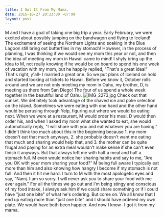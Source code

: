 ```yaml
---
title: I Got It From My Mama.
date: 2016-10-27 20:33:00 -07:00
layout: post
---
```


M and I have a goal of taking one big trip a year. Early February, we were excited about possibly jumping on the bandwagon and flying to Iceland! The excitement of seeing the Northern Lights and soaking in the Blue Lagoon still bring out butterflies in my stomach! However, in the process of planning, I was thinking if we would see my mom this year or not, and then the idea of meeting my mom in Hawaii came to mind! I shyly bring up the idea to M, not really knowing if he would be on board to spend his one week of vacation with my mom, but he happily replied, "That's a great idea!" That's right, y'all- I married a great one.
So we put plans of Iceland on hold and started looking at tickets to Hawaii. Before we know it, October rolls around and we are not only meeting my mom in Oahu, my brother, D, is meeting us there from San Diego! The four of us spend a whole week together in the beautiful land of Oahu.
![IMG_2273.jpg](/uploads/IMG_2273.jpg)
Check out that sunset.
We definitely took advantage of the shaved ice and poke selection on the island. Sometimes we were eating with one hand and the other hand would be perusing through Yelp, figuring out where we would be eating next. When we were at a restaurant, M would order his meal, D would then order his, and when I asked my mom what she wanted to eat, she would automatically reply, "I will share with you and eat whatever you are having." I didn't think too much about this in the beginning because 1. my mom doesn't eat that much anyways, 2. she probably doesn't want me eating that much and sharing would help that, and 3. the mother can be quite frugal and paying for an extra meal wouldn't make sense if she can't even finish it anyways. But that always left me with half a meal and half a stomach full. M even would notice her sharing habits and say to me, "Are you OK with your mom sharing your food?" M being full aware I typically eat more than him and also knowing how hangry I become if my stomach is not full. 
And then it hit me hard. I turn to M with the most apologetic eyes and say, "Namj. I am so sorry. I will never ask you to share your food with me ever again." For all the times we go out and I'm being stingy and conscious of my food intake, I always ask him if we could share something or if I could have "just one bite" of what he's ordering. But come on. We all know that I end up eating more than "just one bite" and I should have ordered my own plate. We would have both been happier. And now I know- I got it from my mama. 